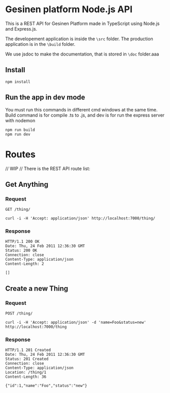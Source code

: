 # Gesinen platform Node.js API

This is a REST API for Gesinen Platform made in TypeScript using Node.js and Express.js.

The developement application is inside the `\src` folder. The production application is in the `\build` folder.

We use jsdoc to make the documentation, that is stored in `\doc` folder.aaa

## Install
    
```shell
npm install
```

## Run the app in dev mode

You must run this commands in different cmd windows at the same time. Build command is for compile .ts to .js, and dev is for run the express server with nodemon

```shell
npm run build
npm run dev
```

# Routes

// WIP //
There is the REST API route list:

## Get Anything

### Request

`GET /thing/`

    curl -i -H 'Accept: application/json' http://localhost:7000/thing/

### Response

    HTTP/1.1 200 OK
    Date: Thu, 24 Feb 2011 12:36:30 GMT
    Status: 200 OK
    Connection: close
    Content-Type: application/json
    Content-Length: 2

    []

## Create a new Thing

### Request

`POST /thing/`

    curl -i -H 'Accept: application/json' -d 'name=Foo&status=new' http://localhost:7000/thing

### Response

    HTTP/1.1 201 Created
    Date: Thu, 24 Feb 2011 12:36:30 GMT
    Status: 201 Created
    Connection: close
    Content-Type: application/json
    Location: /thing/1
    Content-Length: 36

    {"id":1,"name":"Foo","status":"new"}
